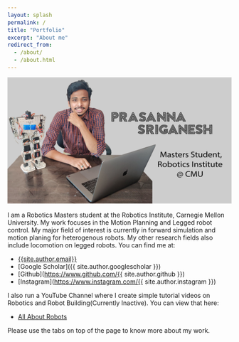 ```yaml
---
layout: splash
permalink: /
title: "Portfolio"
excerpt: "About me"
redirect_from: 
  - /about/
  - /about.html
---
```


<img src="/images/welcomePic.jpg" alt="Welcome" />

I am a Robotics Masters student at the Robotics Institute, Carnegie Mellon University. My work focuses in the Motion Planning and Legged robot control. My major field of interest is currently in forward simulation and motion planing for heterogenous robots. My other research fields also include locomotion on legged robots. You can find me at: 
* <i class="fa fa-fw fa-envelope" aria-hidden="true"></i> [{{site.author.email}}](mailto:{{site.author.email}})
* <i class="fas fa-fw fa-graduation-cap" aria-hidden="true"></i> [Google Scholar]({{ site.author.googlescholar }})
* <i class="fab fa-fw fa-github" aria-hidden="true"></i> [Github](https://www.github.com/{{ site.author.github }})
* <i class="fab fa-fw fa-instagram" aria-hidden="true"></i> [Instagram](https://www.instagram.com/{{ site.author.instagram }})

I also run a YouTube Channel where I create simple tutorial videos on Robotics and Robot Building(Currently Inactive). You can view that here:
* <i class="fab fa-youtube" aria-hidden="true"></i> [All About Robots]({{site.author.youtube}})

Please use the tabs on top of the page to know more about my work.


